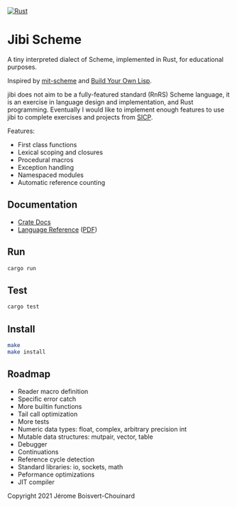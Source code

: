 [![Rust](https://github.com/jbchouinard/jblisp2/actions/workflows/rust.yml/badge.svg)](https://github.com/jbchouinard/jblisp2/actions/workflows/rust.yml)
# Jibi Scheme

A tiny interpreted dialect of Scheme, implemented in Rust, for educational purposes.

Inspired by [mit-scheme](https://www.gnu.org/software/mit-scheme/) and
[Build Your Own Lisp](http://www.buildyourownlisp.com/).

jibi does not aim to be a fully-featured standard (RnRS) Scheme language,
it is an exercise in language design and implementation, and Rust programming.
Eventually I would like to implement enough features to use jibi to complete
exercises and projects from [SICP](https://mitpress.mit.edu/sites/default/files/sicp/index.html).

Features:
- First class functions
- Lexical scoping and closures
- Procedural macros
- Exception handling
- Namespaced modules
- Automatic reference counting

## Documentation
- [Crate Docs](https://jbchouinard.github.io/jibi/crate/jibi/index.html)
- [Language Reference](https://jbchouinard.github.io/jibi/index.html)
  ([PDF](https://jbchouinard.github.io/jibi/Jibi%20Scheme%20Manual.pdf))

## Run
```bash
cargo run
```

## Test
```bash
cargo test
```

## Install
```bash
make
make install
```

## Roadmap
- Reader macro definition
- Specific error catch
- More builtin functions
- Tail call optimization
- More tests
- Numeric data types: float, complex, arbitrary precision int
- Mutable data structures: mutpair, vector, table
- Debugger
- Continuations
- Reference cycle detection
- Standard libraries: io, sockets, math
- Peformance optimizations
- JIT compiler

Copyright 2021 Jérome Boisvert-Chouinard
